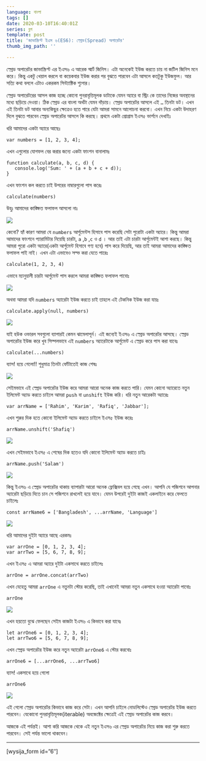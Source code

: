 ```yaml
---
language: বাংলা
tags: []
date: 2020-03-10T16:40:01Z
series: ব্লগ
template: post
title: 'জাভাস্ক্রিপ্ট ইএস ৬(ES6): স্প্রেড(Spread) অপারেটর'
thumb_img_path: ''

---
```

স্প্রেড অপারেটর জাভাস্ক্রিপ্ট এর ইএস৬ এ আরেক স্মার্ট জিনিস। এটা অনেকেই ইউজ করতে চায় না জটিল জিনিস মনে করে। কিন্তু একটু খেয়াল করলে বা কয়েকবার ইউজ করার পর বুঝতে পারবেন এটা আসলে কতটুকু ইউজফুল। আর সত্যি কথা বললে এটাও একরকম সিন্ট্যাক্টিক শ্যুগার।

স্প্রেড অপারেটরের আসল কাজ হচ্ছে কোনো পুনরাবৃত্তিমূলক ডাটাকে যেমন অ্যারে বা স্ট্রিং কে তাদের নিজের অবস্থানের মধ্যে ছড়িয়ে দেওয়া। ঠিক স্প্রেড এর বাংলা অর্থটা যেমন দাঁড়ায়। স্প্রেড অপারেটর আসলে এই `…` তিনটা ডট। এখন এই তিনটা ডট আবার অন্যকিছুর ক্ষেত্রেও হতে পারে যেটা আমরা সামনে আলোচনা করবো। এখন নিচে একটা উদাহরণ দিলে বুঝতে পারবেন স্প্রেড অপারেটর আসলে কি করছে। প্রথমে একটা প্রোগ্রাম ইএস৫ ভার্শনে দেখাইঃ

ধরি আমাদের একটা অ্যারে আছেঃ

    var numbers = [1, 2, 3, 4];

এখন এগুলোর যোগফল বের করার জন্যে একটা ফাংশন বানালামঃ

    function calculate(a, b, c, d) {
       console.log('Sum: ' + (a + b + c + d));
    }

এখন ফাংশন কল করতে চাই উপরের নাম্বারগুলো পাস করেঃ

    calculate(numbers)

উহুঃ আমাদের কাঙ্ক্ষিত ফলাফল আসলো নাঃ

![](https://cdn-images-1.medium.com/max/800/1*covPsBBTK6j5SnsbP1Hbcg.png)

কেনো? হ্যাঁ কারণ আমরা যে `numbers` আর্গুমেন্টস হিসাবে পাস করেছি সেটা পুরোটা একটা অ্যারে। কিন্তু আমরা আমাদের ফাংশনে প্যারামিটার নিয়েছি চারটা, `a` ,`b` ,`c` ও `d` । আর তাই এটা চারটা আর্গুমেন্টই আশা করছে। কিন্তু আমরা পুরো একটা অ্যারে(একটা আর্গুমেন্ট হিসাবে গণ্য হবে) পাস করে দিয়েছি, আর তাই আমরা আমাদের কাঙ্ক্ষিত ফলাফল পাই নাই। এখন এটা এভাবেও সল্ভ করা যেতে পারেঃ

    calculate(1, 2, 3, 4)

এভাবে ম্যানুয়ালী চারটা আর্গুমেন্ট পাস করলে আমরা কাঙ্ক্ষিত ফলাফল পাবোঃ

![](https://cdn-images-1.medium.com/max/800/1*BbypYCaw-JmZD4coV10kSQ.png)

অথবা আমরা যদি `numbers` অ্যারেটা ইউজ করতে চাই তাহলে এই টেকনিক ইউজ করা যায়ঃ

    calculate.apply(null, numbers)

![](https://cdn-images-1.medium.com/max/800/1*1SIyF_6NydnEBZc4RW2tGg.png)

যাই হউক ওভারল সবগুলো ব্যাপারই কেমন ঝামেলাপূর্ন। এই জন্যেই ইএস৬ এ স্প্রেড অপারেটর আসছে। স্প্রেড অপারেটর ইউজ করে খুব সিম্পলভাবে এই `numbers` অ্যারেটাকে আর্গুমেন্ট এ স্প্রেড করে পাস করা যাবেঃ

    calculate(...numbers)

ব্যাস! হয়ে গেলো!! শুধুমাত্র তিনটা ফোঁটাতেই কাজ শেষঃ

![](https://cdn-images-1.medium.com/max/800/1*3rqOt8mU2HaC9K9K7CJE9A.png)

সেইমভাবে এই স্প্রেড অপারেটর ইউজ করে আমরা আরো অনেক কাজ করতে পারি। যেমন কোনো অ্যারেতে নতুন ইলিমেন্ট অ্যাড করতে চাইলে আমরা `push` বা `unshift` ইউজ করি। ধরি নতুন আরেকটা অ্যারেঃ

    var arrName = ['Rahim', 'Karim', 'Rafiq', 'Jabbar'];

এখন শুরুর দিক হতে কোনো ইলিমেন্ট অ্যাড করতে চাইলে ইএস৫ ইউজ করেঃ

    arrName.unshift('Shafiq')

![](https://cdn-images-1.medium.com/max/800/1*Kb_Z5PzWG-PspJ4_uAr-og.png)

এখন সেইমভাবে ইএস৫ এ শেষের দিক হতেও যদি কোনো ইলিমেন্ট অ্যাড করতে চাইঃ

    arrName.push('Salam')

![](https://cdn-images-1.medium.com/max/800/1*nRJNEW01mCr_tzlKRs-8Ng.png)

কিন্তু ইএস৬ এ স্প্রেড অপারেটর থাকায় ব্যাপারটা আরো অনেক ফ্লেক্সিবল হয়ে গেছে এখন। আপনি যে পজিশনে আপনার অ্যারেটা ছড়িয়ে দিতে চান সে পজিশনে রাখলেই হয়ে যাবে। যেমন উপরেই দুইটা কাজই একলাইনে করে ফেলতে চাইলেঃ

    const arrName6 = ['Bangladesh', ...arrName, 'Language']

![](https://cdn-images-1.medium.com/max/800/1*Fy2-XUMOqLDadvegza4jfQ.png)

ধরি আমাদের দুইটা অ্যারে আছে এরকমঃ

    var arrOne = [0, 1, 2, 3, 4];
    var arrTwo = [5, 6, 7, 8, 9];

এখন ইএস৫ এ আমরা অ্যারে দুইটা একসাথে করতে চাইলেঃ

    arrOne = arrOne.concat(arrTwo)

এখন যেহেতু আমরা `arrOne` এ নতুনটা স্টোর করেছি, তাই এখানেই আমরা নতুন একসাথে হওয়া অ্যারেটা পাবোঃ

    arrOne

![](https://cdn-images-1.medium.com/max/800/1*YE4rAauLgXm1SjV2vv68Pg.png)

এখন হয়তো বুঝে ফেলছেন সেইম কাজটা ইএস৬ এ কিভাবে করা যাবেঃ

    let arrOne6 = [0, 1, 2, 3, 4];
    let arrTwo6 = [5, 6, 7, 8, 9];

এখন স্প্রেড অপারেটর ইউজ করে নতুন অ্যারেটা `arrOne6` এ স্টোর করবোঃ

    arrOne6 = [...arrOne6, ...arrTwo6]

ব্যাস! একসাথে হয়ে গেলো

    arrOne6

![](https://cdn-images-1.medium.com/max/800/1*H0RJqn8EjDFcnFzdtyUyuQ.png)

এই গেলো স্প্রেড অপারেটর কিভাবে কাজ করে সেটা। এখন আপনি চাইলে নোডলিস্টেও স্প্রেড অপারেটর ইউজ করতে পারবেন। যেকোনো পুনরাবৃত্তিমূলক(iterable) অবজেক্টের ক্ষেত্রেই এই স্প্রেড অপারেটর কাজ করবে।

আজকে এই পর্যন্তই। আশা করি আজকে থেকে এই নতুন ইএস৬ এর স্প্রেড অপারেটর নিয়ে কাজ করা শুরু করতে পারবেন। সেই পর্যন্ত ভালো থাকবেন।

***

\[wysija_form id=”6″\]